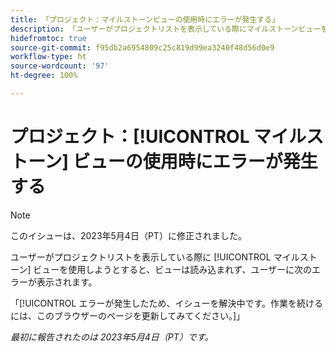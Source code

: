 ```yaml
---
title: 「プロジェクト：マイルストーンビューの使用時にエラーが発生する」
description: 「ユーザーがプロジェクトリストを表示している際にマイルストーンビューを使用しようとすると、ビューは読み込まれず、エラーが表示される。」
hidefromtoc: true
source-git-commit: f95db2a6954809c25c819d99ea3240f48d56d0e9
workflow-type: ht
source-wordcount: '97'
ht-degree: 100%

---
```



# プロジェクト：[!UICONTROL マイルストーン] ビューの使用時にエラーが発生する

>[!NOTE]
>
>このイシューは、2023年5月4日（PT）に修正されました。

ユーザーがプロジェクトリストを表示している際に [!UICONTROL マイルストーン] ビューを使用しようとすると、ビューは読み込まれず、ユーザーに次のエラーが表示されます。

「[!UICONTROL エラーが発生したため、イシューを解決中です。作業を続けるには、このブラウザーのページを更新してみてください。]」

_最初に報告されたのは 2023年5月4日（PT）です。_

